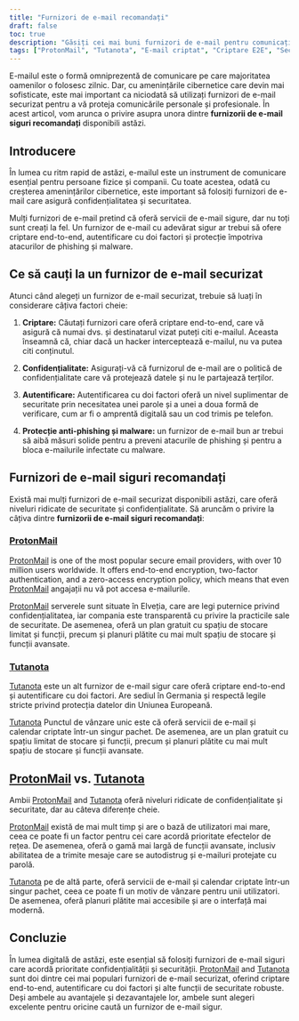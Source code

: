 ```yaml
---
title: "Furnizori de e-mail recomandați"
draft: false
toc: true
description: "Găsiți cei mai buni furnizori de e-mail pentru comunicații sigure și criptate cu lista recomandată de SimeonOnSecurity. Descoperiți cele mai bune alegeri, inclusiv ProtonMail, alegerea preferată cu criptare end-to-end, și Tutanota, o altă opțiune sigură pentru comunicațiile prin e-mail criptate."
tags: ["ProtonMail", "Tutanota", "E-mail criptat", "Criptare E2E", "Securitate e-mail", "Confidențialitate online", "Furnizori de e-mail recomandați", "SimeonOnSecurity"]
---
```


E-mailul este o formă omniprezentă de comunicare pe care majoritatea oamenilor o folosesc zilnic. Dar, cu amenințările cibernetice care devin mai sofisticate, este mai important ca niciodată să utilizați furnizori de e-mail securizat pentru a vă proteja comunicările personale și profesionale. În acest articol, vom arunca o privire asupra unora dintre **furnizorii de e-mail siguri recomandați** disponibili astăzi.

## Introducere

În lumea cu ritm rapid de astăzi, e-mailul este un instrument de comunicare esențial pentru persoane fizice și companii. Cu toate acestea, odată cu creșterea amenințărilor cibernetice, este important să folosiți furnizori de e-mail care asigură confidențialitatea și securitatea.

Mulți furnizori de e-mail pretind că oferă servicii de e-mail sigure, dar nu toți sunt creați la fel. Un furnizor de e-mail cu adevărat sigur ar trebui să ofere criptare end-to-end, autentificare cu doi factori și protecție împotriva atacurilor de phishing și malware.

## Ce să cauți la un furnizor de e-mail securizat

Atunci când alegeți un furnizor de e-mail securizat, trebuie să luați în considerare câțiva factori cheie:

1. **Criptare:** Căutați furnizori care oferă criptare end-to-end, care vă asigură că numai dvs. și destinatarul vizat puteți citi e-mailul. Aceasta înseamnă că, chiar dacă un hacker interceptează e-mailul, nu va putea citi conținutul.

2. **Confidențialitate:** Asigurați-vă că furnizorul de e-mail are o politică de confidențialitate care vă protejează datele și nu le partajează terților.

3. **Autentificare:** Autentificarea cu doi factori oferă un nivel suplimentar de securitate prin necesitatea unei parole și a unei a doua formă de verificare, cum ar fi o amprentă digitală sau un cod trimis pe telefon.

4. **Protecție anti-phishing și malware:** un furnizor de e-mail bun ar trebui să aibă măsuri solide pentru a preveni atacurile de phishing și pentru a bloca e-mailurile infectate cu malware.

## Furnizori de e-mail siguri recomandați

Există mai mulți furnizori de e-mail securizat disponibili astăzi, care oferă niveluri ridicate de securitate și confidențialitate. Să aruncăm o privire la câțiva dintre **furnizorii de e-mail siguri recomandați**:

### [ProtonMail](https://pr.tn/ref/KWMTP5393DR0)

[ProtonMail](https://pr.tn/ref/KWMTP5393DR0) is one of the most popular secure email providers, with over 10 million users worldwide. It offers end-to-end encryption, two-factor authentication, and a zero-access encryption policy, which means that even [ProtonMail](https://pr.tn/ref/KWMTP5393DR0) angajații nu vă pot accesa e-mailurile.

[ProtonMail](https://pr.tn/ref/KWMTP5393DR0) serverele sunt situate în Elveția, care are legi puternice privind confidențialitatea, iar compania este transparentă cu privire la practicile sale de securitate. De asemenea, oferă un plan gratuit cu spațiu de stocare limitat și funcții, precum și planuri plătite cu mai mult spațiu de stocare și funcții avansate.

### [Tutanota](https://tutanota.com/)

[Tutanota](https://tutanota.com/) este un alt furnizor de e-mail sigur care oferă criptare end-to-end și autentificare cu doi factori. Are sediul în Germania și respectă legile stricte privind protecția datelor din Uniunea Europeană.

[Tutanota](https://tutanota.com/) Punctul de vânzare unic este că oferă servicii de e-mail și calendar criptate într-un singur pachet. De asemenea, are un plan gratuit cu spațiu limitat de stocare și funcții, precum și planuri plătite cu mai mult spațiu de stocare și funcții avansate.

## [ProtonMail](https://pr.tn/ref/KWMTP5393DR0) vs. [Tutanota](https://tutanota.com/)

Ambii [ProtonMail](https://pr.tn/ref/KWMTP5393DR0) and [Tutanota](https://tutanota.com/) oferă niveluri ridicate de confidențialitate și securitate, dar au câteva diferențe cheie.

[ProtonMail](https://pr.tn/ref/KWMTP5393DR0) există de mai mult timp și are o bază de utilizatori mai mare, ceea ce poate fi un factor pentru cei care acordă prioritate efectelor de rețea. De asemenea, oferă o gamă mai largă de funcții avansate, inclusiv abilitatea de a trimite mesaje care se autodistrug și e-mailuri protejate cu parolă.

[Tutanota](https://tutanota.com/) pe de altă parte, oferă servicii de e-mail și calendar criptate într-un singur pachet, ceea ce poate fi un motiv de vânzare pentru unii utilizatori. De asemenea, oferă planuri plătite mai accesibile și are o interfață mai modernă.

## Concluzie

În lumea digitală de astăzi, este esențial să folosiți furnizori de e-mail siguri care acordă prioritate confidențialității și securității. [ProtonMail](https://pr.tn/ref/KWMTP5393DR0) and [Tutanota](https://tutanota.com/) sunt doi dintre cei mai populari furnizori de e-mail securizat, oferind criptare end-to-end, autentificare cu doi factori și alte funcții de securitate robuste. Deși ambele au avantajele și dezavantajele lor, ambele sunt alegeri excelente pentru oricine caută un furnizor de e-mail sigur.